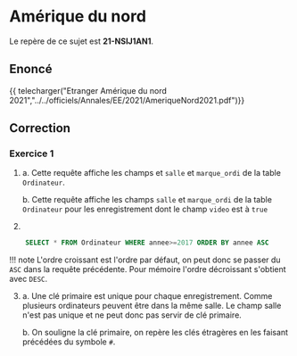 # Amérique du nord 

Le repère de ce sujet est **21-NSIJ1AN1**.

## Enoncé

{{ telecharger("Etranger Amérique du nord 2021","../../officiels/Annales/EE/2021/AmeriqueNord2021.pdf")}}

## Correction 

### Exercice 1 

1.  a.  Cette requête affiche les champs et `salle` et `marque_ordi` de la table `Ordinateur`. 

    b.  Cette requête affiche les champs `salle` et `marque_ordi` de la table `Ordinateur` pour les enregistrement dont le champ `video` est à `true`

2. 
```sql
    SELECT * FROM Ordinateur WHERE annee>=2017 ORDER BY annee ASC
```

!!! note
    L'ordre croissant est l'ordre par défaut, on peut donc se passer du `ASC` dans la requête précédente. Pour mémoire l'ordre décroissant s'obtient avec `DESC`.

3.  a.  Une clé primaire est unique pour chaque enregistrement. Comme plusieurs ordinateurs peuvent être dans la même salle. Le champ salle n'est pas unique et ne peut donc pas servir de clé primaire.

    b. On souligne la clé primaire, on repère les clés étragères en les faisant précédées du symbole `#`.
    
